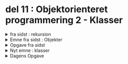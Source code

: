 # del 11 : Objektorienteret programmering 2 - Klasser

[//]: # (-----------------------------------------------------------------------------------------------------------------------------)
[//]: # (--------------------------------------------Gennemgang af Rekursion-----------------------------------------------------------)
[//]: # (-----------------------------------------------------------------------------------------------------------------------------)


<details class="blue">
  <summary>fra sidst : rekursion</summary>

Anders giver kort oplæg omkring rekursion.


</details>


[//]: # (-----------------------------------------------------------------------------------------------------------------------------)
[//]: # (--------------------------------------------Emne fra sidst-----------------------------------------------------------)
[//]: # (-----------------------------------------------------------------------------------------------------------------------------)

<details class = "blue">
    <summary>Emne fra sidst : Objekter</summary> 

    Hvad er et objekt ? 

    Et objekt indholder en nøgle og en værdi. Nøglen er navnet på den tilhørende værdi. Her arbejdes med en combination af key:value.

    

</details>    


<details class = "blue">
    <summary> Opgave fra sidst</summary>

    opgave: Bonus opgave med objekt nedarvning https://editor.p5js.org/msatec/sketches/i_AjrbRM6

    opgave : Opgave 2 : https://editor.p5js.org/msatec/sketches/vwsp2mhDn 

</details>    


<details class = "green">
    <summary> Nyt emne : klasser</summary>

    Hvad er en klasse ? 
    
    En klasse er en skabelon eller opskrift, som beskriver, hvordan et objekt skal se ud, og hvad det kan gøre.

    Den definerer egenskaber (properties) – altså data, som objektet skal have

    Den definerer metoder objektet kan udføre, fx show() til at tegne cirklen.

    Når man bruger en klasse til at lave et objekt, kaldes det at oprette en instans af klassen. Hver instans får sine egne værdier. 


    Super klasse / main klasse / parent klasse
    En super klasse er en generel klasse, som andre klasser kan arve fra. Den indeholder fælles egenskaber og metoder, som kan deles af flere underklasser.


    Sub klasse / under klasser / child klasse
    En sub klasse er en mere specifik klasse, som arver egenskaber og metoder fra en super klasse. Den kan også have sine egne unikke egenskaber og metoder.   


    Polymorfi(Polymorphism)

    Objekter kan bruges som instanser af deres superklasse.

    Den samme metode kan opføre sig forskelligt afhængig af objektets type.

    Polymorfi bruger metoder til at udfører foreskellige opgaver. Det betyder, at forskellige objekter kan reagere forskelligt på den samme metode.

    Du har altså én metode-navn, men objekterne bestemmer selv, hvordan den opfører sig.

    Det gør det muligt at skrive kode, der virker på mange typer objekter uden at skulle kende detaljerne på forhånd.


    Abstraktion (Abstraction)

    Skjuler kompleksitet –kun de nødvendige detaljer vises.

    Bruges med abstrakte klasser og interfaces.

    Gør det muligt at arbejde med "hvad" et objekt gør, ikke "hvordan".


</details>    




<details class = "blue">
    <summary> Dagens Opgave</summary>


    Lav en super klasse som hedder Shape som har kordinator x og y. 
    og en metode som hedder show()

    lav mindst to subklasser 
        Circleshape med radius som kaldes for r. 
        rectShape med bredde w og højde h. 
        
        Opret objekter hvor Circleshape og rectShape bruger show() metoden fra super klassen til at tegne dem på canvas.

        Bonus opgave: udvid show () metoden og gør sådan at når man klikker musen på cirklen så bliver den mindre og på firkant så bliver den større.


    



